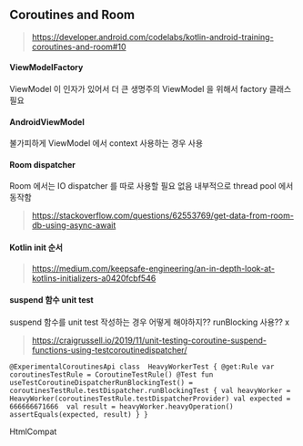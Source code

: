 


## Coroutines and Room

> https://developer.android.com/codelabs/kotlin-android-training-coroutines-and-room#10

#### ViewModelFactory 
ViewModel 이 인자가 있어서 더 큰 생명주의 ViewModel 을 위해서 factory 클래스 필요

#### AndroidViewModel
불가피하게 ViewModel 에서 context 사용하는 경우 사용

#### Room dispatcher
Room 에서는 IO dispatcher 를 따로 사용할 필요 없음 내부적으로 thread pool 에서 동작함
> https://stackoverflow.com/questions/62553769/get-data-from-room-db-using-async-await

#### Kotlin init 순서
> https://medium.com/keepsafe-engineering/an-in-depth-look-at-kotlins-initializers-a0420fcbf546

#### suspend 함수 unit test
suspend 함수를 unit test 작성하는 경우 어떻게 해야하지??
runBlocking<Unit> 사용?? x

> https://craigrussell.io/2019/11/unit-testing-coroutine-suspend-functions-using-testcoroutinedispatcher/
```
@ExperimentalCoroutinesApi class  HeavyWorkerTest { @get:Rule var coroutinesTestRule = CoroutineTestRule() @Test fun  useTestCoroutineDispatcherRunBlockingTest() = coroutinesTestRule.testDispatcher.runBlockingTest { val heavyWorker = HeavyWorker(coroutinesTestRule.testDispatcherProvider) val expected = 666666671666  val result = heavyWorker.heavyOperation() assertEquals(expected, result) } }
```
 
HtmlCompat
<!--stackedit_data:
eyJoaXN0b3J5IjpbLTEzMDE5NzQ3ODFdfQ==
-->